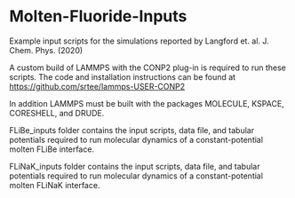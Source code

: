 # Molten-Fluoride-Inputs
Example input scripts for the simulations reported by Langford et. al. J. Chem. Phys. (2020)


A custom build of LAMMPS with the CONP2 plug-in is required to run these scripts. 
The code and installation instructions can be found at https://github.com/srtee/lammps-USER-CONP2

In addition LAMMPS must be built with the packages MOLECULE, KSPACE, CORESHELL, and DRUDE.

FLiBe_inputs folder contains the input scripts, data file, and tabular potentials required to run 
molecular dynamics of a constant-potential molten FLiBe interface.

FLiNaK_inputs folder contains the input scripts, data file, and tabular potentials required to run 
molecular dynamics of a constant-potential molten FLiNaK interface.

